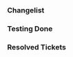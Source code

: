 ### Changelist 
<!-- Give a list of the changes covered in this PR. This will help both you and the reviewer keep this PR within scope. -->

### Testing Done
<!-- Outline the testing that was done to demonstrate the changes are solid. This could be unit tests, integration tests, testing on the car, etc. Include relevant code snippets, screenshots, etc as needed. -->

### Resolved Tickets
<!-- Link any tickets that this PR resolves. -->
